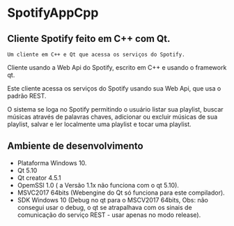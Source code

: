 # SpotifyAppCpp

## Cliente Spotify feito em C++ com Qt.
```
Um cliente em C++ e Qt que acessa os serviços do Spotify.
```
Cliente usando a Web Api do Spotify, escrito em C++ e usando o framework qt.

Este cliente acessa os serviços do Spotify usando sua Web Api, que usa o padrão REST.

O sistema se loga no Spotify permitindo o usuário listar sua playlist, buscar músicas através de palavras chaves, adicionar ou excluir músicas de sua playlist, salvar e ler localmente uma playlist e tocar uma playlist.

## Ambiente de desenvolvimento
* Plataforma Windows 10.
* Qt 5.10
* Qt creator 4.5.1
* OpemSSl 1.0 ( a Versão 1.1x não funciona com o qt 5.10).
* MSVC2017 64bits (Webengine do Qt só funciona para este compilador).
* SDK Windows 10 (Debug no qt para o MSCV2017 64bits, Obs: não consegui usar o debug, o qt se atrapalhava com os sinais de comunicação do serviço REST - usar apenas no modo release).
